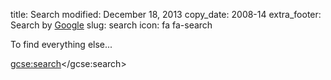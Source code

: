 title: Search
modified: December 18, 2013
copy_date: 2008-14
extra_footer: Search by [Google](http://www.google.ca/)
slug: search
icon: fa fa-search

To find everything else...

<!-- SiteSearch Google -->
<script>
  (function() {
    var cx = '010987218431638106104:ovpql0-iqz4';
    var gcse = document.createElement('script');
    gcse.type = 'text/javascript';
    gcse.async = true;
    gcse.src = (document.location.protocol == 'https:' ? 'https:' : 'http:') +
        '//www.google.com/cse/cse.js?cx=' + cx;
    var s = document.getElementsByTagName('script')[0];
    s.parentNode.insertBefore(gcse, s);
  })();
</script>
<gcse:search></gcse:search>
<!-- Google Search Result Snippet Ends -->
